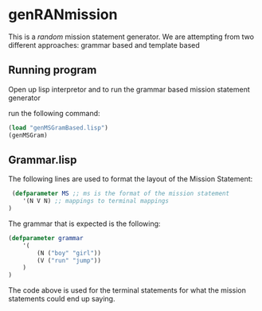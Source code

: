 # genRANmission
This is a *random* mission statement generator. We are attempting from two different approaches: grammar based and template based

## Running program
Open up lisp interpretor and to run the grammar based mission statement generator  

run the following command:
``` lisp
(load "genMSGramBased.lisp")
(genMSGram)
```

## Grammar.lisp

The following lines are used to format the layout of the Mission Statement:
``` lisp
 (defparameter MS ;; ms is the format of the mission statement
    '(N V N) ;; mappings to terminal mappings
)
```
The grammar that is expected is the following:
``` lisp
(defparameter grammar
    '(
        (N ("boy" "girl"))
        (V ("run" "jump"))
    )
)
```
The code above is used for the terminal statements for what the mission statements could end up saying.

<!-- The mission of Taylor University is to develop servant leaders marked with a passion to minister Christ's redemptive love and truth to a world in need. -->
<!-- The mission of Baylor University is to educate men and women for worldwide leadership and service by integrating academic excellence and Christian commitment within a caring community. -->
<!-- Speedway's mission is to be the customers' first choice for value and convenience. -->
<!-- Deliver exceptional Asian dining experiences by building an organization where people are inspired to better their lives. -->
